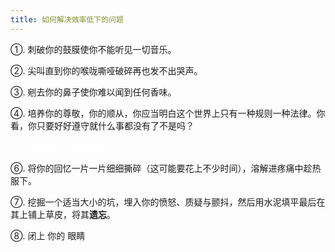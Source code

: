 ```yaml
---
title: 如何解决效率低下的问题
---
```


①. 刺破你的鼓膜使你不能听见一切音乐。

②. 尖叫直到你的喉咙嘶哑破碎再也发不出哭声。

③. 剜去你的鼻子使你难以闻到任何香味。

④. 培养你的尊敬，你的顺从，你应当明白这个世界上只有一种规则一种法律。你看，你只要好好遵守就什么事都没有了不是吗？

<span style="color: white">⑤. 尝试反抗，然后失败。</span>

⑥. 将你的回忆一片一片细细撕碎（这可能要花上不少时间），溶解进疼痛中趁热服下。

⑦. 挖掘一个适当大小的坑，埋入你的愤怒、质疑与颤抖，然后用水泥填平最后在其上铺上草皮，将其**遗忘**。

⑧. 闭上 你的 眼睛